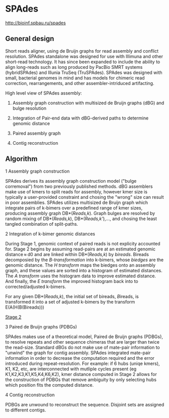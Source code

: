 # SPAdes 

http://bioinf.spbau.ru/spades 

## General design 

Short reads aligner, using de Bruijn graphs for read assembly and 
conflict resolution. SPAdes standalone was designed for use with 
Illimuna and other short-read technology. It has since been expanded to 
include the ability to align long-reads such as long produced by PacBio 
SMRT systems (hybridSPAdes) and Illunia TruSeq (TruSPAdes). SPAdes was 
designed with small, bacterial genomes in mind and has models for 
chimeric read correction, rearrangements, and other assembler-intriduced 
artifacting. 

High level view of SPAdes assembly: 

1. Assembly graph construction with multisized de Bruijn graphs (dBG) 
and bulge resolution 

2. Integration of Pair-end data with dBG-derived paths to determine 
genomic distance 

3. Paired assembly graph 

4. Contig reconstruction 

## Algorithm 

1 Assembly graph construction 

SPAdes derives its assembly graph construction model ("bulge 
corremoval") from two previously published methods. dBG assemblers make 
use of kmers to split reads for assembly, however kmer size is typically 
a user-provided constraint and chosing the "wrong" size can result in 
poor assemblies. SPAdes utilizes multisized de Bruijn graph which 
integrate pairs of k-bimers over a predefined range of kmer sizes, 
producing assembly graph DB\*(*Reads,k*). Graph bulges are resolved by 
random mixing of DB\*(*Reads,k*), DB\*(*Reads,k'*),..., and chosing the 
least tangled combination of split-paths. 

2 Integration of k-bimer genomic distances 

During Stage 1, genomic context of paired reads is not explicity 
accounted for. Stage 2 begins by assuming read-pairs are at an estimated 
genomic distance ≈ d0 and are linked within DB\*(*Reads,k*) by 
*bireads*. Bireads decomposied by the *B-transformation* into k-bimers, 
whose *biedges* are the genomic distance. The *H transform* maps the 
biedges onto an assembly graph, and these values are sorted into a 
histogram of estimated distances. The *A transform* uses the histogram 
data to improve estimated distance. And finally, the *E transform* the 
improved histogram back into to corrected/adjusted k-bimers. 

For any given DB\*(*Reads,k*), the initial set of bireads, *B*ireads, is 
transformed it into a set of adjusted k-bimers by the transform 
E(A(H(B(Bireads))) 

[Stage 2](/assets/spades_stage2.jpeg) 

3 Paired de Bruijn graphs (PDBGs) 

SPAdes makes use of a theoretical model, Paired de Bruijn graphs 
(PDBGs), to resolve repeats and other sequence chimeras that are larger 
than twice the read-size. Standard dBGs do not make use of mate-pair 
information to "unwind" the graph for contig assembly. SPAdes integrated 
mate-pair information in order to decrease the computation required and 
the error introduced during repeat-resolution. For example: if 6 hubs 
(uniqe kmers), K1, K2, etc, are interconnected with mutliple cycles 
present (eg K1,K2,K3,K1,K5,K4,K6,K2), kmer distance computed in Stage 2 
allows for the construction of PDBGs that remove ambiguity by only 
selecting hubs which position fits the computed distance. 

4 Contig reconstruction 

PDBGs are unwound to reconstruct the sequence. Disjoint sets are 
assigned to different contigs. 

